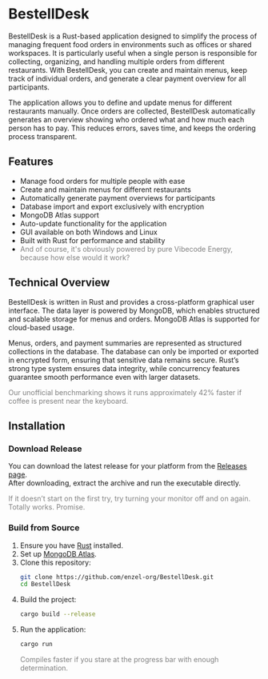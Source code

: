 # BestellDesk  

BestellDesk is a Rust-based application designed to simplify the process of managing frequent food orders in environments such as offices or shared workspaces. It is particularly useful when a single person is responsible for collecting, organizing, and handling multiple orders from different restaurants. With BestellDesk, you can create and maintain menus, keep track of individual orders, and generate a clear payment overview for all participants.  

The application allows you to define and update menus for different restaurants manually. Once orders are collected, BestellDesk automatically generates an overview showing who ordered what and how much each person has to pay. This reduces errors, saves time, and keeps the ordering process transparent.  

## Features  

- Manage food orders for multiple people with ease  
- Create and maintain menus for different restaurants  
- Automatically generate payment overviews for participants  
- Database import and export exclusively with encryption  
- MongoDB Atlas support  
- Auto-update functionality for the application  
- GUI available on both Windows and Linux  
- Built with Rust for performance and stability
- <span style="color:gray">And of course, it's obviously powered by pure Vibecode Energy, because how else would it work?</span>

## Technical Overview  

BestellDesk is written in Rust and provides a cross-platform graphical user interface. The data layer is powered by MongoDB, which enables structured and scalable storage for menus and orders. MongoDB Atlas is supported for cloud-based usage.  

Menus, orders, and payment summaries are represented as structured collections in the database. The database can only be imported or exported in encrypted form, ensuring that sensitive data remains secure. Rust’s strong type system ensures data integrity, while concurrency features guarantee smooth performance even with larger datasets.  

<span style="color:gray">Our unofficial benchmarking shows it runs approximately 42% faster if coffee is present near the keyboard.</span> 

## Installation  

### Download Release  

You can download the latest release for your platform from the [Releases page](../../releases).  
After downloading, extract the archive and run the executable directly.  

<span style="color:gray">If it doesn’t start on the first try, try turning your monitor off and on again. Totally works. Promise.</span> 

### Build from Source  

1. Ensure you have [Rust](https://www.rust-lang.org/) installed.  
2. Set up [MongoDB Atlas](https://www.mongodb.com/atlas/database).  
3. Clone this repository:  
   ```bash
   git clone https://github.com/enzel-org/BestellDesk.git
   cd BestellDesk
   ```
4. Build the project:
   ```bash
   cargo build --release
   ```
5. Run the application:
   ```bash
   cargo run
   ```
   <span style="color:gray">Compiles faster if you stare at the progress bar with enough determination.</span>


